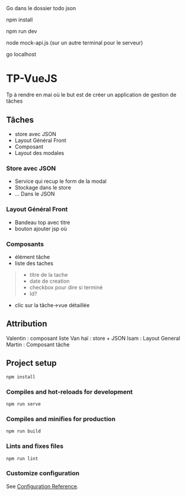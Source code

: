 ##

Go dans le dossier todo json 

npm install

npm run dev

node mock-api.js (sur un autre terminal pour le serveur)

go localhost


# TP-VueJS
Tp à rendre en mai où le but est de créer un application de gestion de tâches

## Tâches
- store avec JSON
- Layout Général Front
- Composant
- Layout des modales

### Store avec JSON
- Service qui recup le form de la modal
- Stockage dans le store
- ... Dans le JSON

### Layout Général Front
- Bandeau top avec titre
- bouton ajouter jsp où 

### Composants
- élément tâche
- liste des taches
>- titre de la tache
>- date de creation
>- checkbox pour dire si terminé
>- Id? 
- clic sur la tâche->vue détaillée

## Attribution

Valentin : composant liste
Van haï : store + JSON
Isam : Layout General
Martin : Composant tâche

## Project setup
```
npm install
```

### Compiles and hot-reloads for development
```
npm run serve
```

### Compiles and minifies for production
```
npm run build
```

### Lints and fixes files
```
npm run lint
```

### Customize configuration
See [Configuration Reference](https://cli.vuejs.org/config/).
